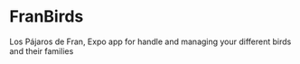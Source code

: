 # FranBirds
Los Pájaros de Fran, Expo app for handle and managing your different birds and their families
